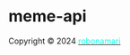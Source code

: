 # meme-api


<p class="wb-stl-custom12" data-dnid="10116">Copyright © 2024 <a data-_="Link" href="https://robonamari.ir" data-popup-processed="true"><span style="color:#00ffea">robonamari</span></a></p>
